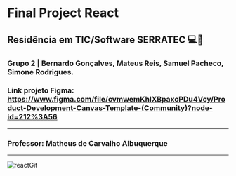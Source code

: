 # Final Project React
## Residência em TIC/Software SERRATEC 💻📱
### Grupo 2 | Bernardo Gonçalves, Mateus Reis, Samuel Pacheco, Simone Rodrigues.
### Link projeto Figma: https://www.figma.com/file/cvmwemKhIXBpaxcPDu4Vcy/Product-Development-Canvas-Template-(Community)?node-id=212%3A56

<hr>

### Professor: Matheus de Carvalho Albuquerque

<hr>

![reactGit](https://user-images.githubusercontent.com/87822546/173941003-da748c0d-da1d-47fb-a807-7b0210e81cd3.png)
